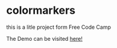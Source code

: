 # colormarkers
this is a litle project form Free Code Camp


The Demo can be visited [here!](https://cintyaflo.github.io/colormarkers)
